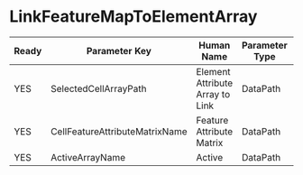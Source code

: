 # LinkFeatureMapToElementArray

| Ready | Parameter Key | Human Name | Parameter Type | Parameter Class |
|-------|---------------|------------|-----------------|----------------|
| YES | SelectedCellArrayPath | Element Attribute Array to Link | DataPath | ArraySelectionParameter |
| YES | CellFeatureAttributeMatrixName | Feature Attribute Matrix | DataPath | ArrayCreationParameter |
| YES | ActiveArrayName | Active | DataPath | ArrayCreationParameter |
